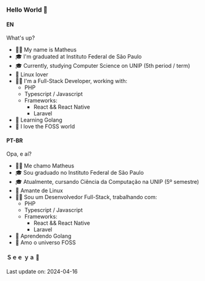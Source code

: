 ### Hello World 👋

#### EN

What's up?

- 🙋‍♂️ My name is Matheus
- 🎓 I'm graduated at Instituto Federal de São Paulo
- 🎓 Currently, studying Computer Science on UNIP (5th period / term)
- 🐧 Linux lover
- 👨‍💻 I'm a Full-Stack Developer, working with:
  - PHP
  - Typescript / Javascript
  - Frameworks:
    - React && React Native
    - Laravel
- 💪 Learning Golang
- 💜 I love the FOSS world

#### PT-BR

Opa, e aí?

- 🙋‍♂️ Me chamo Matheus
- 🎓 Sou graduado no Instituto Federal de São Paulo
- 🎓 Atualmente, cursando Ciência da Computação na UNIP (5º semestre)
- 🐧 Amante de Linux
- 👨‍💻 Sou um Desenvolvedor Full-Stack, trabalhando com:
  - PHP
  - Typescript / Javascript
  - Frameworks:
    - React && React Native
    - Laravel
- 💪 Aprendendo Golang
- 💜 Amo o universo FOSS

#### Ｓｅｅ ｙａ 👋

Last update on: 2024-04-16
